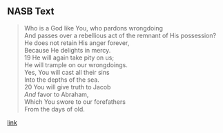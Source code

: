 ## NASB Text

> Who is a God like You, who pardons wrongdoing  
	And passes over a rebellious act of the remnant of His possession?  
	He does not retain His anger forever,  
	Because He delights in mercy.  
	19 He will again take pity on us;  
	He will trample on our wrongdoings.  
	Yes, You will cast all their sins  
	Into the depths of the sea.  
	20 You will give truth to Jacob  
	_And_ favor to Abraham,  
	Which You swore to our forefathers  
	From the days of old.

[link](https://www.biblegateway.com/passage/?search=Micah+7&version=NASB)
